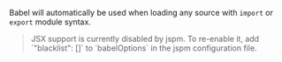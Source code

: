 Babel will automatically be used when loading any source with `import` or `export` module syntax.

<blockquote class="alert alert--info">
  <p>
    JSX support is currently disabled by jspm. To re-enable it, add `"blacklist": []` to `babelOptions` in the jspm configuration file.
  </p>
</blockquote>
